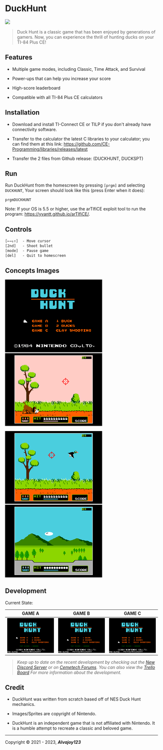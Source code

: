 # DuckHunt 

![](https://i.imgur.com/CS7h8bO.png)

> Duck Hunt is a classic game that has been enjoyed by generations of gamers. Now, you can experience the thrill of hunting ducks on your TI-84 Plus CE!

## Features

* Multiple game modes, including Classic, Time Attack, and Survival

* Power-ups that can help you increase your score

* High-score leaderboard

* Compatible with all TI-84 Plus CE calculators

## Installation

* Download and install TI-Connect CE or TILP if you don't already have connectivity software.

* Transfer to the calculator the latest C libraries to your calculator; you can find them at this link:
  https://github.com/CE-Programming/libraries/releases/latest

* Transfer the 2 files from Github release: (DUCKHUNT, DUCKSPT)

## Run

Run DuckHunt from the homescreen by pressing `[prgm]` and selecting `DUCKHUNT`,
Your screen should look like this (press Enter when it does):

    prgmDUCKHUNT

Note: If your OS is 5.5 or higher, use the arTIfiCE exploit tool to run the program: https://yvantt.github.io/arTIfiCE/.


## Controls 

    [←→↓↑]  - Move cursor 
    [2nd]   - Shoot bullet
    [mode]  - Pause game
    [del]   - Quit to homescreen


## Concepts Images

![](./doc/CONCEPTS/menu.png) ![](./doc/CONCEPTS/game_a.png)

![](./doc/CONCEPTS/game_b.png) ![](.doc/../doc/CONCEPTS/game_c.png)

## Development
Current State:

|GAME A|GAME B|GAME C|
|--|--|--|
|![](./doc/SCREENSHOTS/GAME%20A/SHOWCASE_1.png)|![](./doc/SCREENSHOTS/GAME%20B/SHOWCASE_1.png)|![](./doc/SCREENSHOTS/GAME%20C/SHOWCASE_1.png)|


> *Keep up to date on the recent development by checking out the [New Discord Server](https://discord.gg/xyUZgnD4UJ "New Discord Server") or on [Cemetech Forums](https://www.cemetech.net/forum/viewtopic.php?t=15070 "Cemetech Forums"). You can also view the [Trello Board](https://trello.com/b/NkkezsJu/duckhunt-development-c) For more information about the development.*

## Credit

* DuckHunt was written from scratch based off of NES Duck Hunt mechanics. 

* Images/Sprites are copyright of Nintendo.

* DuckHunt is an independent game that is not affiliated with Nintendo. It is a humble attempt to recreate a classic and beloved game.

------------

 Copyright &copy; 2021 - 2023, ***Alvajoy123***
